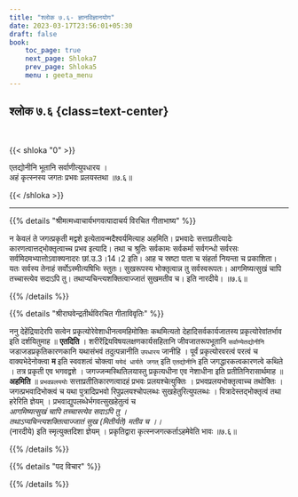 ```yaml
---
title: "श्लोक ७.६- ज्ञानविज्ञानयोग"
date: 2023-03-17T23:56:01+05:30
draft: false
book:
    toc_page: true
    next_page: Shloka7
    prev_page: Shloka5
    menu : geeta_menu
---
```




## श्लोक ७.६ {class=text-center}

<br/>

{{< shloka  "0"  >}}

एतद्योनीनि भूतानि सर्वाणीत्युपधारय ।  
अहं कृत्स्नस्य जगतः प्रभवः प्रलयस्तथा ॥७.६॥

{{< /shloka >}}

---


{{% details "श्रीमत्मध्वाचार्यभगवत्पादाचर्य विरचित  गीताभाष्य" %}}

न केवलं ते जगत्प्रकृती मद्वशे इत्येतावन्मदैश्वर्यमित्याह अहमिति। 
प्रभवादेः सत्ताप्रतीत्यादेः कारणत्वात्तद्भोक्तृत्वाच्च प्रभव इत्यादि। 
तथा च श्रुतिः सर्वकामः सर्वकर्मा सर्वगन्धो सर्वरसः सर्वमिदमभ्यात्तोऽवाक्यनादरः छां.उ.3।14।2 इति। 
आह च स्रष्टा पाता च संहर्ता नियन्ता च प्रकाशिता। 
यतः सर्वस्य तेनाहं सर्वोऽस्मीत्यषिभिः स्तुतः। 
सुखरूपस्य भोक्तृत्वान्न तु सर्वस्वरूपतः। 
आगमिष्यत्सुखं चापि तच्चास्त्येव सदाऽपि तु। तथाप्यचिन्त्यशक्तित्वाज्जातं सुखमतीव च। इति नारदीये। ॥७.६॥

{{% /details %}}



{{% details "श्रीराघवेन्द्रतीर्थविरचित गीताविवृतिः" %}}

ननु देहेंद्रियादेरपि सत्वेन प्रकृत्योरेवेशाधीनत्वमहिमोक्तिः 
कथमित्यतो देहादिसर्वकार्यजातस्य प्रकृत्योरेवांतर्भाव इति 
दर्शयितुमाह ॥ **एतदिति** ।
शरीरेंद्रियविषयलक्षणकार्यसहितानि जीवजातरूपभूतानि 
`सर्वाण्येतद्योनीनि` जडाजडप्रकृतिकारणकानि यथासंभवं 
तदुत्पन्नानीति `उपधारय` जानीहि । पूर्वं प्रकृत्योरवरत्वं परत्वं 
च वाक्यभेदेनोक्त्वा **म** इति स्ववशत्वं चोक्त्वा 
`ययेदं धार्यते जगत्‌` इति `एतद्योनीनि` इति 
जगद्धारकत्वकारणत्वे कथिते । 
तत्र प्रकृती एव भगवद्वशे । जगज्जन्मस्थितिलयास्तु 
प्रकृत्यधीना एव नेशाधीना इति प्रतीतिनिरासार्थमाह ॥ 
**अहमिति** ॥ `प्रभवप्रलययोः` सत्ताप्रतीतिकारणत्वादहं प्रभवः 
प्रलयश्चेत्युक्तिः । प्रभवप्रलयभोक्तृत्वाच्च तथोक्तिः । 
जगत्प्रभवादिभोक्त्वं च यथा पुत्रादिप्रभवो  रिपुप्रलयश्चोपलब्धः
सुखहेतुरित्युपलब्धः । पित्रादेस्तद्भोक्तृत्वं तथा हरेरिति 
ज्ञेयम्‌ । प्रभवाद्युपलब्धेर्भगवत्सुखहेतुत्वं च   
*आगमिष्यत्सुखं चापि तच्चास्त्येव सदाऽपि तु ।*  
*तथाऽप्यचिन्त्यशक्तित्वाज्जातं सुख (मितीर्यते) मतीव च ।।*  
(नारदीये) इति स्मृत्युक्तदिशा ज्ञेयम्‌ । 
प्रकृतिद्वारा कृत्स्नजगत्कर्ताऽहमेवेति भावः ॥७.६॥


{{% /details %}}



{{% details "पद विचार" %}}


{{% /details %}}
